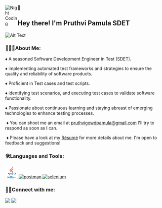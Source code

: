  
👋
<img alt="Night Coding" src="./assets/Hand%20Wave.gif" width='40' align="left"/><h2>Hey there! I'm Pruthvi Pamula
SDET </h2>

![Alt Text](https://www.vskills.in/certification/blog/wp-content/uploads/2020/01/QA-Testing.jpg)

<!-- ## 👋 &nbsp;Hey there! I'm Pruthvi -->
 
 <h3 align=" left">     👨🏻‍💻About Me:   </h3>

♦️ A seasoned Software Development Engineer in Test (SDET).

♦️ implementing automated test frameworks and strategies to ensure the quality and reliability of software products.

♦️ Proficient in Test cases and test scripts.

♦️ identifying test scenarios, and executing test cases to validate software functionality.

♦️ Passionate about continuous learning and staying abreast of emerging technologies to enhance testing processes. 

&nbsp;♦️ You can shoot me an email at pruthvigowdpamula@gmail.com I'll try to respond as soon as I can.

&nbsp;♦️ Please have a look at my [Résumé](https://drive.google.com/file/d/1G0tI7saXK8T-KLPzNN7QkyQ6gUfkqVc4/view?usp=sharing) for more details about me. I'm open to feedback and suggestions!


<h3 align=" left"> 🛠Languages and Tools:</h3>
<p align="left"> <a href="https://www.java.com" target="_blank" rel="noreferrer"> <img src="https://raw.githubusercontent.com/devicons/devicon/master/icons/java/java-original.svg" alt="java" width="40" height="40"/> </a> <a href="https://postman.com" target="_blank" rel="noreferrer"> <img src="https://www.vectorlogo.zone/logos/getpostman/getpostman-icon.svg" alt="postman" width="40" height="40"/> </a> <a href="https://www.selenium.dev" target="_blank" rel="noreferrer"> <img src="https://raw.githubusercontent.com/detain/svg-logos/780f25886640cef088af994181646db2f6b1a3f8/svg/selenium-logo.svg" alt="selenium" width="40" height="40"/> </a> </p>

<h3 align="left">🤝🏻Connect with me:</h3>
<p align="left">
<a href="https://www.linkedin.com/in/pruthvi-pamula-4b5b81274/"><img src="https://img.shields.io/badge/-%20%20pruthvipamula-0077B5?style=flat&logo=Linkedin&logoColor=white"/></a>
<a href="mailto:pruthvigowdpamula@gmail.com"><img src="https://img.shields.io/badge/-pruthvigowdpamula@gmail.com-D14836?style=flat&logo=Gmail&logoColor=white"/></a>
